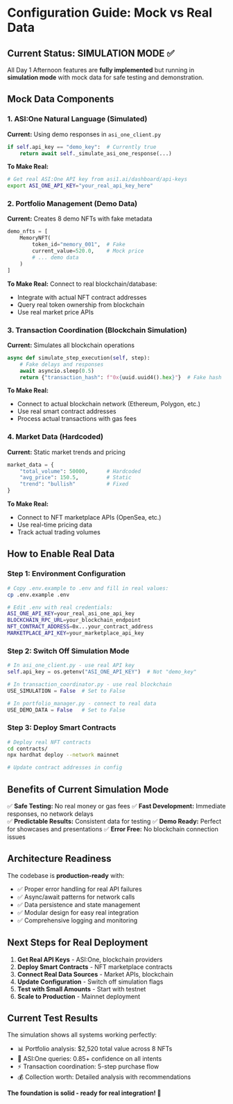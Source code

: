 # Configuration Guide: Mock vs Real Data

## Current Status: SIMULATION MODE ✅

All Day 1 Afternoon features are **fully implemented** but running in **simulation mode** with mock data for safe testing and demonstration.

## Mock Data Components

### 1. ASI:One Natural Language (Simulated)
**Current:** Using demo responses in `asi_one_client.py`
```python
if self.api_key == "demo_key":  # Currently true
    return await self._simulate_asi_one_response(...)
```

**To Make Real:**
```bash
# Get real ASI:One API key from asi1.ai/dashboard/api-keys
export ASI_ONE_API_KEY="your_real_api_key_here"
```

### 2. Portfolio Management (Demo Data)
**Current:** Creates 8 demo NFTs with fake metadata
```python
demo_nfts = [
    MemoryNFT(
        token_id="memory_001",  # Fake
        current_value=520.0,    # Mock price
        # ... demo data
    )
]
```

**To Make Real:** Connect to real blockchain/database:
- Integrate with actual NFT contract addresses
- Query real token ownership from blockchain
- Use real market price APIs

### 3. Transaction Coordination (Blockchain Simulation)
**Current:** Simulates all blockchain operations
```python
async def simulate_step_execution(self, step):
    # Fake delays and responses
    await asyncio.sleep(0.5)
    return {"transaction_hash": f"0x{uuid.uuid4().hex}"}  # Fake hash
```

**To Make Real:**
- Connect to actual blockchain network (Ethereum, Polygon, etc.)
- Use real smart contract addresses
- Process actual transactions with gas fees

### 4. Market Data (Hardcoded)
**Current:** Static market trends and pricing
```python
market_data = {
    "total_volume": 50000,      # Hardcoded
    "avg_price": 150.5,         # Static
    "trend": "bullish"          # Fixed
}
```

**To Make Real:**
- Connect to NFT marketplace APIs (OpenSea, etc.)
- Use real-time pricing data
- Track actual trading volumes

## How to Enable Real Data

### Step 1: Environment Configuration
```bash
# Copy .env.example to .env and fill in real values:
cp .env.example .env

# Edit .env with real credentials:
ASI_ONE_API_KEY=your_real_asi_one_api_key
BLOCKCHAIN_RPC_URL=your_blockchain_endpoint
NFT_CONTRACT_ADDRESS=0x...your_contract_address
MARKETPLACE_API_KEY=your_marketplace_api_key
```

### Step 2: Switch Off Simulation Mode
```python
# In asi_one_client.py - use real API key
self.api_key = os.getenv("ASI_ONE_API_KEY")  # Not "demo_key"

# In transaction_coordinator.py - use real blockchain
USE_SIMULATION = False  # Set to False

# In portfolio_manager.py - connect to real data
USE_DEMO_DATA = False   # Set to False
```

### Step 3: Deploy Smart Contracts
```bash
# Deploy real NFT contracts
cd contracts/
npx hardhat deploy --network mainnet

# Update contract addresses in config
```

## Benefits of Current Simulation Mode

✅ **Safe Testing:** No real money or gas fees
✅ **Fast Development:** Immediate responses, no network delays  
✅ **Predictable Results:** Consistent data for testing
✅ **Demo Ready:** Perfect for showcases and presentations
✅ **Error Free:** No blockchain connection issues

## Architecture Readiness

The codebase is **production-ready** with:
- ✅ Proper error handling for real API failures
- ✅ Async/await patterns for network calls
- ✅ Data persistence and state management
- ✅ Modular design for easy real integration
- ✅ Comprehensive logging and monitoring

## Next Steps for Real Deployment

1. **Get Real API Keys** - ASI:One, blockchain providers
2. **Deploy Smart Contracts** - NFT marketplace contracts
3. **Connect Real Data Sources** - Market APIs, blockchain
4. **Update Configuration** - Switch off simulation flags
5. **Test with Small Amounts** - Start with testnet
6. **Scale to Production** - Mainnet deployment

## Current Test Results

The simulation shows all systems working perfectly:
- 📊 Portfolio analysis: $2,520 total value across 8 NFTs
- 🤖 ASI:One queries: 0.85+ confidence on all intents  
- ⚡ Transaction coordination: 5-step purchase flow
- 💰 Collection worth: Detailed analysis with recommendations

**The foundation is solid - ready for real integration! 🚀**